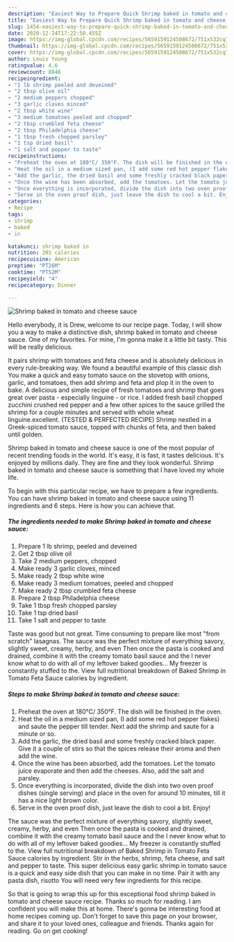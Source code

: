 ```yaml
---
description: "Easiest Way to Prepare Quick Shrimp baked in tomato and cheese sauce"
title: "Easiest Way to Prepare Quick Shrimp baked in tomato and cheese sauce"
slug: 1454-easiest-way-to-prepare-quick-shrimp-baked-in-tomato-and-cheese-sauce
date: 2020-12-24T17:22:50.455Z
image: https://img-global.cpcdn.com/recipes/5659159124508672/751x532cq70/shrimp-baked-in-tomato-and-cheese-sauce-recipe-main-photo.jpg
thumbnail: https://img-global.cpcdn.com/recipes/5659159124508672/751x532cq70/shrimp-baked-in-tomato-and-cheese-sauce-recipe-main-photo.jpg
cover: https://img-global.cpcdn.com/recipes/5659159124508672/751x532cq70/shrimp-baked-in-tomato-and-cheese-sauce-recipe-main-photo.jpg
author: Louis Young
ratingvalue: 4.6
reviewcount: 8846
recipeingredient:
- "1 lb shrimp peeled and deveined"
- "2 tbsp olive oil"
- "2 medium peppers chopped"
- "3 garlic cloves minced"
- "2 tbsp white wine"
- "3 medium tomatoes peeled and chopped"
- "2 tbsp crumbled feta cheese"
- "2 tbsp Philadelphia cheese"
- "1 tbsp fresh chopped parsley"
- "1 tsp dried basil"
- "1 salt and pepper to taste"
recipeinstructions:
- "Preheat the oven at 180°C/ 350°F. The dish will be finished in the oven."
- "Heat the oil in a medium sized pan, (I add some red hot pepper flakes) and saute the pepper till tender. Next add the shrimp and saute for a minute or so."
- "Add the garlic, the dried basil and some freshly cracked black paper. Give it a couple of stirs so that the spices release their aroma and then add the wine."
- "Once the wine has been absorbed, add the tomatoes. Let the tomato juice evaporate and then add the cheeses. Also, add the salt and parsley."
- "Once everything is incorporated, divide the dish into two oven proof dishes (single serving) and place in the oven for around 10 minutes, till it has a nice light brown color."
- "Serve in the oven proof dish, just leave the dish to cool a bit. Enjoy!"
categories:
- Recipe
tags:
- shrimp
- baked
- in

katakunci: shrimp baked in 
nutrition: 201 calories
recipecuisine: American
preptime: "PT26M"
cooktime: "PT52M"
recipeyield: "4"
recipecategory: Dinner

---
```



![Shrimp baked in tomato and cheese sauce](https://img-global.cpcdn.com/recipes/5659159124508672/751x532cq70/shrimp-baked-in-tomato-and-cheese-sauce-recipe-main-photo.jpg)

Hello everybody, it is Drew, welcome to our recipe page. Today, I will show you a way to make a distinctive dish, shrimp baked in tomato and cheese sauce. One of my favorites. For mine, I'm gonna make it a little bit tasty. This will be really delicious.

It pairs shrimp with tomatoes and feta cheese and is absolutely delicious in every rule-breaking way. We found a beautiful example of this classic dish You make a quick and easy tomato sauce on the stovetop with onions, garlic, and tomatoes, then add shrimp and feta and plop it in the oven to bake. A delicious and simple recipe of fresh tomatoes and shrimp that goes great over pasta - especially linguine - or rice. I added fresh basil chopped zucchini crushed red pepper and a few other spices to the sauce grilled the shrimp for a couple minutes and served with whole wheat linguine.excellent. (TESTED &amp; PERFECTED RECIPE) Shrimp nestled in a Greek-spiced tomato sauce, topped with chunks of feta, and then baked until golden.

Shrimp baked in tomato and cheese sauce is one of the most popular of recent trending foods in the world. It's easy, it is fast, it tastes delicious. It's enjoyed by millions daily. They are fine and they look wonderful. Shrimp baked in tomato and cheese sauce is something that I have loved my whole life.


To begin with this particular recipe, we have to prepare a few ingredients. You can have shrimp baked in tomato and cheese sauce using 11 ingredients and 6 steps. Here is how you can achieve that.

<!--inarticleads1-->

##### The ingredients needed to make Shrimp baked in tomato and cheese sauce:

1. Prepare 1 lb shrimp, peeled and deveined
1. Get 2 tbsp olive oil
1. Take 2 medium peppers, chopped
1. Make ready 3 garlic cloves, minced
1. Make ready 2 tbsp white wine
1. Make ready 3 medium tomatoes, peeled and chopped
1. Make ready 2 tbsp crumbled feta cheese
1. Prepare 2 tbsp Philadelphia cheese
1. Take 1 tbsp fresh chopped parsley
1. Take 1 tsp dried basil
1. Take 1 salt and pepper to taste


Taste was good but not great. Time consuming to prepare like most &#34;from scratch&#34; lasagnas. The sauce was the perfect mixture of everything savory, slightly sweet, creamy, herby, and even Then once the pasta is cooked and drained, combine it with the creamy tomato basil sauce and the I never know what to do with all of my leftover baked goodies… My freezer is constantly stuffed to the. View full nutritional breakdown of Baked Shrimp in Tomato Feta Sauce calories by ingredient. 

<!--inarticleads2-->

##### Steps to make Shrimp baked in tomato and cheese sauce:

1. Preheat the oven at 180°C/ 350°F. The dish will be finished in the oven.
1. Heat the oil in a medium sized pan, (I add some red hot pepper flakes) and saute the pepper till tender. Next add the shrimp and saute for a minute or so.
1. Add the garlic, the dried basil and some freshly cracked black paper. Give it a couple of stirs so that the spices release their aroma and then add the wine.
1. Once the wine has been absorbed, add the tomatoes. Let the tomato juice evaporate and then add the cheeses. Also, add the salt and parsley.
1. Once everything is incorporated, divide the dish into two oven proof dishes (single serving) and place in the oven for around 10 minutes, till it has a nice light brown color.
1. Serve in the oven proof dish, just leave the dish to cool a bit. Enjoy!


The sauce was the perfect mixture of everything savory, slightly sweet, creamy, herby, and even Then once the pasta is cooked and drained, combine it with the creamy tomato basil sauce and the I never know what to do with all of my leftover baked goodies… My freezer is constantly stuffed to the. View full nutritional breakdown of Baked Shrimp in Tomato Feta Sauce calories by ingredient. Stir in the herbs, shrimp, feta cheese, and salt and pepper to taste. This super delicious easy garlic shrimp in tomato sauce is a quick and easy side dish that you can make in no time. Pair it with any pasta dish, risotto You will need very few ingredients for this recipe. 

So that is going to wrap this up for this exceptional food shrimp baked in tomato and cheese sauce recipe. Thanks so much for reading. I am confident you will make this at home. There's gonna be interesting food at home recipes coming up. Don't forget to save this page on your browser, and share it to your loved ones, colleague and friends. Thanks again for reading. Go on get cooking!
